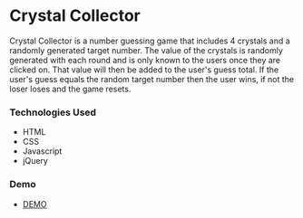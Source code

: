 # Crystal Collector

Crystal Collector is a number guessing game that includes 4 crystals and a randomly generated target number. The value of the crystals is randomly generated with each round and is only known to the users once they are clicked on. That value will then be added to the user's guess total. If the user's guess equals the random target number then the user wins, if not the loser loses and the game resets. <br>

 
 ### Technologies Used

* HTML
* CSS
* Javascript
* jQuery

 ### Demo
 
 * [DEMO](https://jlfinlayson.github.io/Crystal-Collector/)
